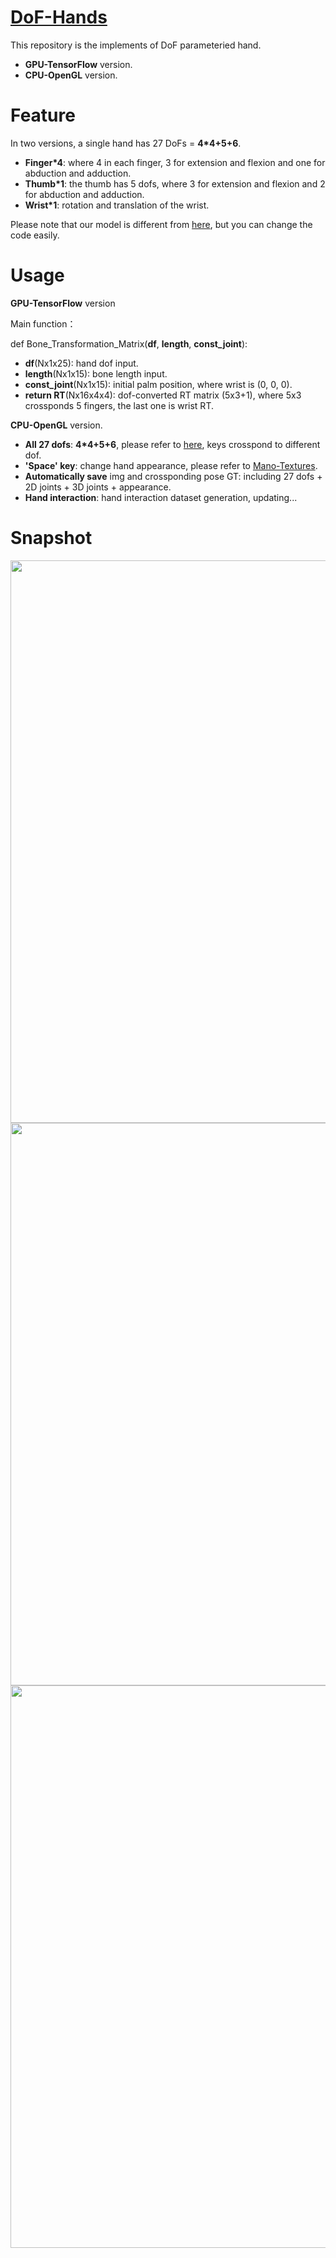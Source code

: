 [DoF-Hands](https://github.com/JenathanHoo/DoF-Hands)
=========================
This repository is the implements of DoF parameteried hand.
- **GPU-TensorFlow** version.
- **CPU-OpenGL** version.

Feature
=========================
In two versions, a single hand has 27 DoFs = **4*4+5+6**.

- **Finger*4**: where 4 in each finger, 3 for extension and flexion and one for abduction and adduction.
- **Thumb*1**:  the thumb has 5 dofs, where 3 for extension and flexion and 2 for abduction and adduction.
- **Wrist*1**:  rotation and translation of the wrist.

Please note that our model is different from [here](https://biology.stackexchange.com/questions/30857/does-the-human-hand-have-27-degrees-of-freedom), but you can change the code easily.

Usage
=========================
**GPU-TensorFlow** version

Main function：

def Bone_Transformation_Matrix(**df**, **length**, **const_joint**):
- **df**(Nx1x25): hand dof input.
- **length**(Nx1x15): bone length input.
- **const_joint**(Nx1x15): initial palm position, where wrist is (0, 0, 0).
- **return RT**(Nx16x4x4): dof-converted RT matrix (5x3+1), where 5x3 crossponds 5 fingers, the last one is wrist RT.
    
**CPU-OpenGL** version.
- **All 27 dofs**:  **4*4+5+6**, please refer to [here](https://github.com/JenathanHoo/DoF-Hands), keys crosspond to different dof.
- **'Space' key**: change hand appearance, please refer to [Mano-Textures](https://github.com/JenathanHoo/Mano-Textures).
- **Automatically save** img and crossponding pose GT: including 27 dofs + 2D joints + 3D joints + appearance.
- **Hand interaction**: hand interaction dataset generation, updating...

Snapshot
=========================
<center class="half">
    <img src="https://github.com/JenathanHoo/DoF-Hands/blob/master/imgs/1.png" width="900"/><img src="https://github.com/JenathanHoo/DoF-Hands/blob/master/imgs/223.png" width="900"/><img src="https://github.com/JenathanHoo/DoF-Hands/blob/master/imgs/222.png" width="900"/>
</center>



